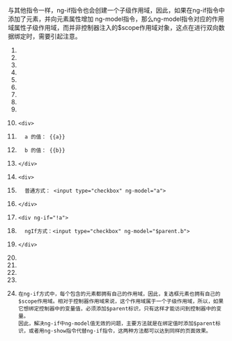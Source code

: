 与其他指令一样，ng-if指令也会创建一个子级作用域，因此，如果在ng-if指令中添加了元素，并向元素属性增加 ng-model指令，那么ng-model指令对应的作用域属性子级作用域，而并非控制器注入的$scope作用域对象，这点在进行双向数据绑定时，需要引起注意。
1. <!DOCTYPE html>    
2. <html ng-app="myApp">    
3. <head>    
4. <meta charset="UTF-8">    
5. <script src="http://cdn.static.runoob.com/libs/angular.js/1.4.6/angular.min.js"></script>    
6. <style>  
7.   .frame{  
8.     padding: 5px 8px;  
9.     margin: 0px;  
10.     font-size: 12px;  
11.     width: 320px;  
12.     background-color: #eee;  
13.   }  
14.   .frame div{  
15.     margin: 5px 0px;  
16.   }  
17. </style>   
18. </head>    
19. <body>    
20.   <div ng-controller="myCtrl" class="frame">  
21.     <div>  
22.       a 的值： {{a}}  
  
23.       b 的值： {{b}}  
24.     </div>  
25.     <div>  
26.       普通方式： <input type="checkbox" ng-model="a">  
27.     </div>  
28.     <div ng-if="!a">  
29.       ngIf方式：<input type="checkbox" ng-model="$parent.b">  
30.     </div>  
31.   </div>  
32.   
33.   <script>  
34.     angular.module('myApp', [])  
35.       .controller('myCtrl', function($scope){  
36.         $scope.a = false;  
37.         $scope.b = false;  
38.       })  
39.   </script>  
40. </body>    
41. </html>    

        在ng-if方式中，每个包含的元素都拥有自己的作用域，因此，复选框元素也拥有自己的$scope作用域。相对于控制器作用域来说，这个作用域属于一个子级作用域，所以，如果它想绑定控制器中的变量值，必须添加$parent标识，只有这样才能访问到控制器中的变量。
        因此，解决ng-if中ng-model值无效的问题，主要方法就是在绑定值时添加$parent标识，或者用ng-show指令代替ng-if指令，这两种方法都可以达到同样的页面效果。